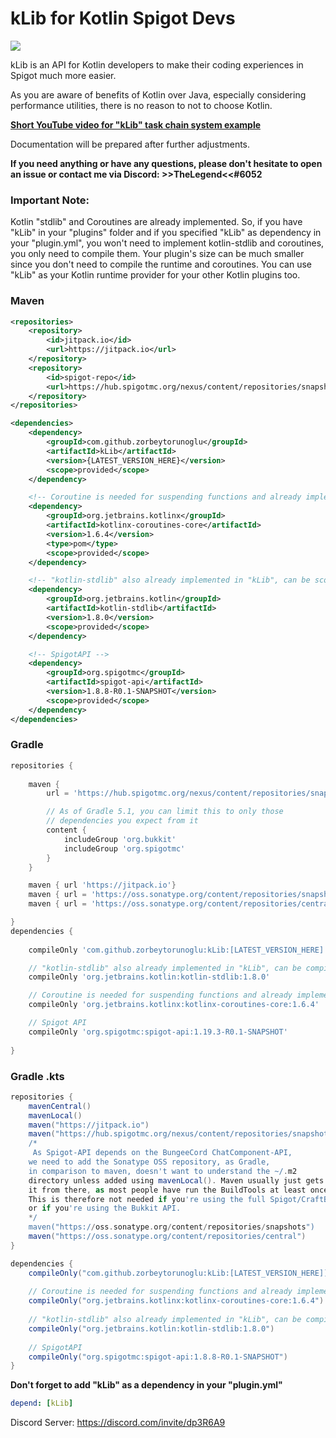 # kLib for Kotlin Spigot Devs

[![](https://jitpack.io/v/zorbeytorunoglu/kLib.svg)](https://jitpack.io/#zorbeytorunoglu/kLib)

kLib is an API for Kotlin developers to make their coding experiences in Spigot much more easier.

As you are aware of benefits of Kotlin over Java, especially considering performance utilities, there is no reason to not to choose Kotlin. 

__[Short YouTube video for "kLib" task chain system example](https://www.youtube.com/watch?v=_nng2xyOW-g)__

Documentation will be prepared after further adjustments.

__If you need anything or have any questions, please don't hesitate to open an issue or contact me via Discord: >>TheLegend<<#6052__

### Important Note:
Kotlin "stdlib" and Coroutines are already implemented. So, if you have "kLib" in your "plugins" folder and if you specified "kLib" as dependency in your "plugin.yml", you won't need to implement kotlin-stdlib and coroutines, you only need to compile them. Your plugin's size can be much smaller since you don't need to compile the runtime and coroutines. You can use "kLib" as your Kotlin runtime provider for your other Kotlin plugins too.

### Maven

```xml
<repositories>
    <repository>
        <id>jitpack.io</id>
        <url>https://jitpack.io</url>
    </repository>
    <repository>
        <id>spigot-repo</id>
        <url>https://hub.spigotmc.org/nexus/content/repositories/snapshots/</url>
    </repository>
</repositories>

<dependencies>
    <dependency>
        <groupId>com.github.zorbeytorunoglu</groupId>
        <artifactId>kLib</artifactId>
        <version>{LATEST_VERSION_HERE}</version>
        <scope>provided</scope>
    </dependency>

    <!-- Coroutine is needed for suspending functions and already implemented in "kLib", scope can be "provided" -->
    <dependency>
        <groupId>org.jetbrains.kotlinx</groupId>
        <artifactId>kotlinx-coroutines-core</artifactId>
        <version>1.6.4</version>
        <type>pom</type>
        <scope>provided</scope>
    </dependency>

    <!-- "kotlin-stdlib" also already implemented in "kLib", can be scoped as "provided" -->
    <dependency>
        <groupId>org.jetbrains.kotlin</groupId>
        <artifactId>kotlin-stdlib</artifactId>
        <version>1.8.0</version>
        <scope>provided</scope>
    </dependency>

    <!-- SpigotAPI -->
    <dependency>
        <groupId>org.spigotmc</groupId>
        <artifactId>spigot-api</artifactId>
        <version>1.8.8-R0.1-SNAPSHOT</version>
        <scope>provided</scope>
    </dependency>
</dependencies>
```

### Gradle

```groovy
repositories {
    
    maven {
        url = 'https://hub.spigotmc.org/nexus/content/repositories/snapshots/'

        // As of Gradle 5.1, you can limit this to only those
        // dependencies you expect from it
        content {
            includeGroup 'org.bukkit'
            includeGroup 'org.spigotmc'
        }
    }

    maven { url 'https://jitpack.io'}
    maven { url = 'https://oss.sonatype.org/content/repositories/snapshots' }
    maven { url = 'https://oss.sonatype.org/content/repositories/central' }

}
dependencies {
    
    compileOnly 'com.github.zorbeytorunoglu:kLib:[LATEST_VERSION_HERE]'

    // "kotlin-stdlib" also already implemented in "kLib", can be compiled only
    compileOnly 'org.jetbrains.kotlin:kotlin-stdlib:1.8.0'

    // Coroutine is needed for suspending functions and already implemented in "kLib", can be compiled only
    compileOnly 'org.jetbrains.kotlinx:kotlinx-coroutines-core:1.6.4'

    // Spigot API
    compileOnly 'org.spigotmc:spigot-api:1.19.3-R0.1-SNAPSHOT'
    
}
```

### Gradle .kts

```groovy
repositories {
    mavenCentral()
    mavenLocal()
    maven("https://jitpack.io")
    maven("https://hub.spigotmc.org/nexus/content/repositories/snapshots/")
    /*
     As Spigot-API depends on the BungeeCord ChatComponent-API,
    we need to add the Sonatype OSS repository, as Gradle,
    in comparison to maven, doesn't want to understand the ~/.m2
    directory unless added using mavenLocal(). Maven usually just gets
    it from there, as most people have run the BuildTools at least once.
    This is therefore not needed if you're using the full Spigot/CraftBukkit,
    or if you're using the Bukkit API.
    */
    maven("https://oss.sonatype.org/content/repositories/snapshots")
    maven("https://oss.sonatype.org/content/repositories/central")
}

dependencies {
    compileOnly("com.github.zorbeytorunoglu:kLib:[LATEST_VERSION_HERE]]")
    
    // Coroutine is needed for suspending functions and already implemented in "kLib", can be compiled only
    compileOnly("org.jetbrains.kotlinx:kotlinx-coroutines-core:1.6.4")
    
    // "kotlin-stdlib" also already implemented in "kLib", can be compiled only
    compileOnly("org.jetbrains.kotlin:kotlin-stdlib:1.8.0")
    
    // SpigotAPI
    compileOnly("org.spigotmc:spigot-api:1.8.8-R0.1-SNAPSHOT")
}
```

__Don't forget to add "kLib" as a dependency in your "plugin.yml"__
```yaml
depend: [kLib]
```

Discord Server: https://discord.com/invite/dp3R6A9